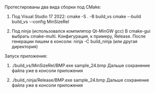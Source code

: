 Протестированы два вида сборки под CMake:

1) Под Visual Studio 17 2022:
cmake -S . -B build_vs
cmake --build build_vs --config MinSizeRel

2) Под ninja (использовался компилятор Qt-MinGW gcc)
В cmake-gui выбрать cmake-multi. Конфигурация, к примеру, Release. После генерации пишем в консоли:
ninja -C build_ninja (или другая директория)

Запуск приложения:
1) ./build_vs/MinSizeRel/BMP.exe sample_24.bmp
Дальше сохранение файла уже в консоли приложения

2) ./build_ninja/Release/BMP.exe sample_24.bmp
Дальше сохранение файла уже в консоли приложения
